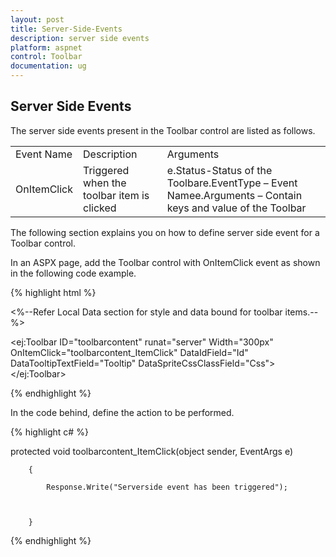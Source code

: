 ```yaml
---
layout: post
title: Server-Side-Events
description: server side events
platform: aspnet
control: Toolbar
documentation: ug
---
```


## Server Side Events

The server side events present in the Toolbar control are listed as follows.



<table>
<tr>
<td>
Event Name</td><td>
Description</td><td>
Arguments</td></tr>
<tr>
<td>
OnItemClick</td><td>
Triggered when the toolbar item is clicked</td><td>
e.Status-Status of the Toolbare.EventType – Event Namee.Arguments – Contain keys and value of the Toolbar</td></tr>
</table>


The following section explains you on how to define server side event for a Toolbar control.

In an ASPX page, add the Toolbar control with OnItemClick event as shown in the following code example.

{% highlight html %}



<%--Refer Local Data section for style and data bound for toolbar items.--%>

<ej:Toolbar ID="toolbarcontent" runat="server" Width="300px" OnItemClick="toolbarcontent_ItemClick" DataIdField="Id" DataTooltipTextField="Tooltip" DataSpriteCssClassField="Css"></ej:Toolbar>





{% endhighlight %}



In the code behind, define the action to be performed.

{% highlight c# %}



  protected void toolbarcontent_ItemClick(object sender, EventArgs e)

        {

            Response.Write("Serverside event has been triggered");



        }





{% endhighlight %}



